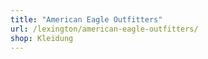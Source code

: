 ```yaml
---
title: "American Eagle Outfitters"
url: /lexington/american-eagle-outfitters/
shop: Kleidung
---
```

